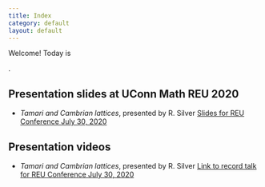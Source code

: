 ```yaml
---
title: Index
category: default
layout: default
---
```


<!--Welcome to {{site.data.course.number}}: {{site.data.course.name}}, this {{site.data.course.term}}! -->

Welcome! Today is 
<script>
<!-- Begin
var now = new Date();
var days = new Array('Sunday','Monday','Tuesday','Wednesday','Thursday','Friday','Saturday');
var months = new Array('January','February','March','April','May','June','July','August','September','October','November','December');
var date = ((now.getDate()<10) ? "0" : "")+ now.getDate();
function fourdigits(number) {
    return (number < 1000) ? number + 1900 : number;
}
today =  days[now.getDay()] + ", " +
         months[now.getMonth()] + " " +
         date + ", " +
         (fourdigits(now.getYear())) ;
document.write(today);
//  End -->
</script>.

<!-- Please refresh the page at each visit! -->

## Presentation slides at UConn Math REU 2020

+ *Tamari and Cambrian lattices*, presented by R. Silver [Slides for REU Conference July 30, 2020](slides.pdf)

## Presentation videos

+ *Tamari and Cambrian lattices*, presented by R. Silver [Link to record talk for REU Conference July 30, 2020](todo)